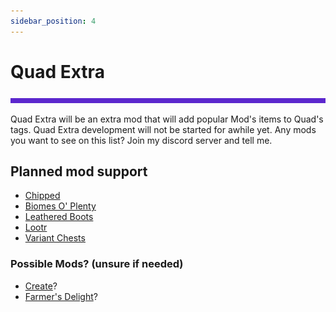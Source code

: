 ```yaml
---
sidebar_position: 4
---
```


# Quad Extra

![](https://raw.githubusercontent.com/LieOnLion/LieOnLion/main/images/strip/lol.png)

Quad Extra will be an extra mod that will add popular Mod's items to Quad's tags. Quad Extra development will not be started for awhile yet. Any mods you want to see on this list? Join my discord server and tell me.

## Planned mod support

- [Chipped](https://www.curseforge.com/minecraft/mc-mods/chipped)
- [Biomes O' Plenty](https://www.curseforge.com/minecraft/mc-mods/biomes-o-plenty)
- [Leathered Boots](https://www.curseforge.com/minecraft/mc-mods/leathered-boots)
- [Lootr](https://www.curseforge.com/minecraft/mc-mods/lootr)
- [Variant Chests](https://www.curseforge.com/minecraft/mc-mods/variantchests)

### Possible Mods? (unsure if needed)

- [Create](https://www.curseforge.com/minecraft/mc-mods/create)?
- [Farmer's Delight](https://www.curseforge.com/minecraft/mc-mods/farmers-delight)?